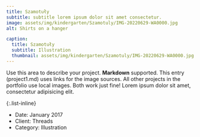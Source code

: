 ```yaml
---
title: Szamotuły
subtitle: subtitle lorem ipsum dolor sit amet consectetur.
image: assets/img/kindergarten/Szamotuly/IMG-20220629-WA0000.jpg
alt: Shirts on a hanger

caption:
  title: Szamotuły
  subtitle: Illustration
  thumbnail: assets/img/kindergarten/Szamotuly/IMG-20220629-WA0000.jpg
---
```


Use this area to describe your project. **Markdown** supported. This entry (project1.md) uses links for the image sources. All other projects in the portfolio use local images. Both work just fine! Lorem ipsum dolor sit amet, consectetur adipisicing elit.

{:.list-inline}

- Date: January 2017
- Client: Threads
- Category: Illustration
